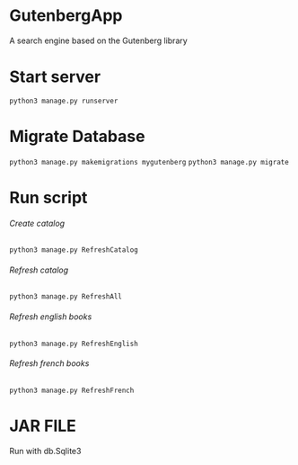 # GutenbergApp
A search engine based on the Gutenberg library

# Start server
`python3 manage.py runserver`

# Migrate Database 
`python3 manage.py makemigrations mygutenberg`
`python3 manage.py migrate`

# Run script 
###### Create catalog
`python3 manage.py RefreshCatalog`
###### Refresh catalog
`python3 manage.py RefreshAll`
###### Refresh english books
`python3 manage.py RefreshEnglish`
###### Refresh french books
`python3 manage.py RefreshFrench`


# JAR FILE
Run with db.Sqlite3

